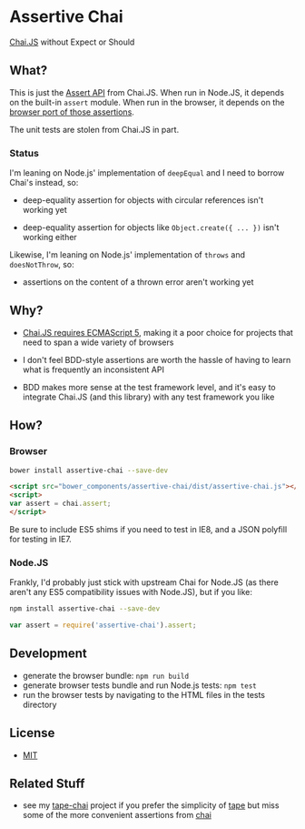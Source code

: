 # Assertive Chai

[Chai.JS](http://chaijs.com/) without Expect or Should

## What?

This is just the [Assert API](http://chaijs.com/api/assert/) from
Chai.JS. When run in Node.JS, it depends on the built-in `assert`
module. When run in the browser, it depends on the [browser port of
those assertions](https://github.com/Jxck/assert).

The unit tests are stolen from Chai.JS in part.

### Status

I'm leaning on Node.js' implementation of `deepEqual` and I need to borrow
Chai's instead, so:

- deep-equality assertion for objects with circular references isn't working yet

- deep-equality assertion for objects like `Object.create({ ... })` isn't working
either

Likewise, I'm leaning on Node.js' implementation of `throws` and `doesNotThrow`,
so:

- assertions on the content of a thrown error aren't working yet


## Why?

- [Chai.JS requires ECMAScript 5](https://github.com/chaijs/chai/issues/117),
  making it a poor choice for projects that need to span a wide variety of
  browsers

- I don't feel BDD-style assertions are worth the hassle of having to
  learn what is frequently an inconsistent API

- BDD makes more sense at the test framework level, and it's easy to
  integrate Chai.JS (and this library) with any test framework you like

## How?

### Browser

```sh
bower install assertive-chai --save-dev
```

```html
<script src="bower_components/assertive-chai/dist/assertive-chai.js"></script>
<script>
var assert = chai.assert;
</script>
```

Be sure to include ES5 shims if you need to test in IE8, and a JSON polyfill for
testing in IE7.

### Node.JS

Frankly, I'd probably just stick with upstream Chai for Node.JS (as there
aren't any ES5 compatibility issues with Node.JS), but if you like:

```sh
npm install assertive-chai --save-dev
```

```javascript
var assert = require('assertive-chai').assert;
```

## Development

- generate the browser bundle: `npm run build`
- generate browser tests bundle and run Node.js tests: `npm test`
- run the browser tests by navigating to the HTML files in the tests directory

## License

- [MIT](LICENSE.txt)

## Related Stuff

- see my [tape-chai](https://github.com/jokeyrhyme/tape-chai.js) project if you
  prefer the simplicity of [tape](https://github.com/substack/tape) but miss
  some of the more convenient assertions from [chai](http://chaijs.com/)
